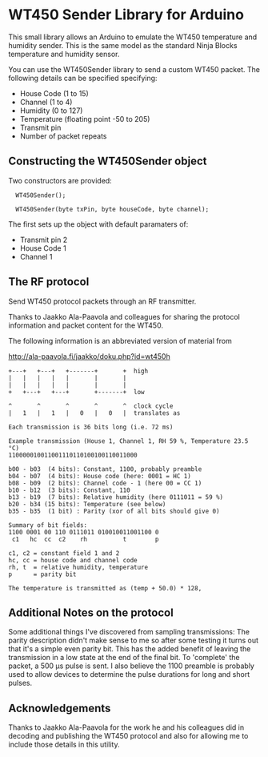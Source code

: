 WT450 Sender Library for Arduino
================================

This small library allows an Arduino to emulate the WT450 temperature and humidity sender. This is the same model as the standard Ninja Blocks temperature and humidity sensor.

You can use the WT450Sender library to send a custom WT450 packet. The following details can be specified specifying:

- House Code (1 to 15)
- Channel (1 to 4)
- Humidity (0 to 127)
- Temperature (floating point -50 to 205)
- Transmit pin
- Number of packet repeats

Constructing the WT450Sender object
-----------------------------------
Two constructors are provided:

```
  WT450Sender();
```

```
  WT450Sender(byte txPin, byte houseCode, byte channel);
```

The first sets up the object with default paramaters of:

- Transmit pin 2
- House Code 1
- Channel 1



The RF protocol
---------------

Send WT450 protocol packets through an RF transmitter.

Thanks to Jaakko Ala-Paavola and colleagues for sharing the protocol information and packet content for the WT450.

The following information is an abbreviated version of material from 

http://ala-paavola.fi/jaakko/doku.php?id=wt450h

```
+---+   +---+   +-------+       +  high
|   |   |   |   |       |       |
|   |   |   |   |       |       |
+   +---+   +---+       +-------+  low

^       ^       ^       ^       ^  clock cycle
|   1   |   1   |   0   |   0   |  translates as

Each transmission is 36 bits long (i.e. 72 ms)

Example transmission (House 1, Channel 1, RH 59 %, Temperature 23.5 °C)
110000010011001110110100100110011000

b00 - b03  (4 bits): Constant, 1100, probably preamble
b04 - b07  (4 bits): House code (here: 0001 = HC 1)
b08 - b09  (2 bits): Channel code - 1 (here 00 = CC 1)
b10 - b12  (3 bits): Constant, 110
b13 - b19  (7 bits): Relative humidity (here 0111011 = 59 %)
b20 - b34 (15 bits): Temperature (see below)
b35 - b35  (1 bit) : Parity (xor of all bits should give 0)

Summary of bit fields:
1100 0001 00 110 0111011 010010011001100 0
 c1   hc  cc  c2    rh          t        p

c1, c2 = constant field 1 and 2
hc, cc = house code and channel code
rh, t  = relative humidity, temperature
p      = parity bit

The temperature is transmitted as (temp + 50.0) * 128,
```

Additional Notes on the protocol
--------------------------------
Some additional things I've discovered from sampling transmissions:
The parity description didn't make sense to me so after some testing it turns out that it's a simple even parity bit. This has the added benefit of leaving the transmission in a low state at the end of the final bit. To 'complete' the packet, a 500 μs pulse is sent. I also believe the 1100 preamble is probably used to allow devices to determine the pulse durations for long and short pulses.


Acknowledgements
----------------
Thanks to Jaakko Ala-Paavola for the work he and his colleagues did in decoding and publishing the WT450 protocol and also for allowing me to include those details in this utility.